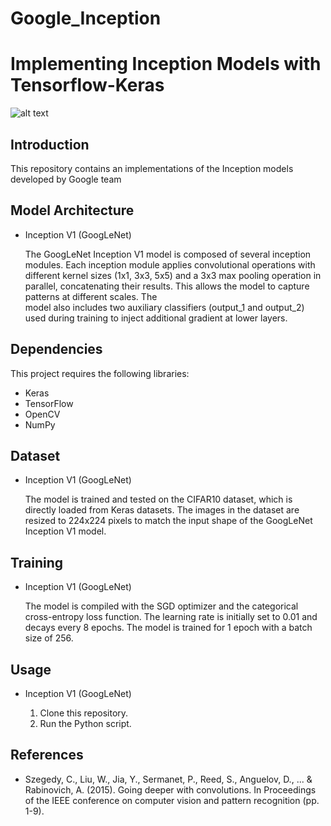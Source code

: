 # Google_Inception
# Implementing Inception Models with Tensorflow-Keras

![alt text](https://th.bing.com/th/id/R.e3feaa84a47cd2c64707ee1c562a08c5?rik=phdWFg7HI4GnWA&pid=ImgRaw&r=0)



## Introduction

This repository contains an implementations of the Inception models developed by Google team 

## Model Architecture

* Inception V1 (GoogLeNet)
  
  The GoogLeNet Inception V1 model is composed of several inception modules. Each inception module applies convolutional operations with different kernel sizes      (1x1, 3x3, 5x5) and a 3x3 max pooling operation in parallel, concatenating their results. This allows the model to capture patterns at different scales. The     
  model also includes two auxiliary classifiers (output_1 and output_2) used during training to inject additional gradient at lower layers.

## Dependencies

This project requires the following libraries:
- Keras
- TensorFlow
- OpenCV
- NumPy

## Dataset


* Inception V1 (GoogLeNet)
  
    The model is trained and tested on the CIFAR10 dataset, which is directly loaded from Keras datasets. The images in the dataset are resized to 224x224 pixels 
    to match the input shape of the GoogLeNet Inception V1 model.

## Training


* Inception V1 (GoogLeNet)
  
    The model is compiled with the SGD optimizer and the categorical cross-entropy loss function. The learning rate is initially set to 0.01 and decays every 8 
    epochs. The model is trained for 1 epoch with a batch size of 256.

## Usage


* Inception V1 (GoogLeNet)
  
    1. Clone this repository.
    2. Run the Python script.

## References


- Szegedy, C., Liu, W., Jia, Y., Sermanet, P., Reed, S., Anguelov, D., ... & Rabinovich, A. (2015). Going deeper with convolutions. In Proceedings of the IEEE conference on computer vision and pattern recognition (pp. 1-9).
